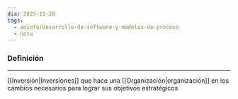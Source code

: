 ```yaml
---
dia: 2023-11-28
tags:
  - aninfo/Desarrollo-de-software-y-modelos-de-proceso
  - nota
---
```

### Definición
---
[[Inversión|Inversiones]] que hace una [[Organización|organización]] en los cambios necesarios para lograr sus objetivos estratégicos